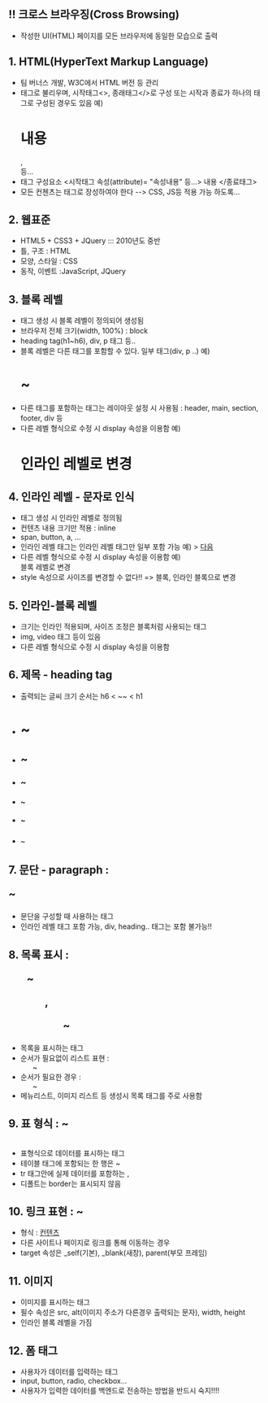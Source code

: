 ## !! 크로스 브라우징(Cross Browsing)
- 작성한 UI(HTML) 페이지를 모든 브라우저에 동일한 모습으로 출력

## 1. HTML(HyperText Markup Language)
- 팀 버너스 개발, W3C에서 HTML 버전 등 관리
- 태그로 불리우며, 시작태그<>, 종래태그</>로 구성
또는 시작과 종료가 하나의 태그로 구성된 경우도 있음
예) <h1>내용</h1>, <br/> 등...
- 태그 구성요소
<시작태그 속성(attribute)= "속성내용" 등...> 내용 </종료태그>
- 모든 컨첸츠는 태그로 장성하여야 한다 --> CSS, JS등 적용 가능 하도록...

## 2. 웹표준
- HTML5 + CSS3 + JQuery ::: 2010년도 중반
- 틀, 구조 : HTML
- 모양, 스타일 : CSS
- 동작, 이벤트 :JavaScript, JQuery 

## 3. 블록 레벨
- 태그 생성 시 블록 레벨이 정의되어 생성됨
- 브라우저 전체 크기(width, 100%) : block
- heading tag(h1~h6), div, p 태그 등..
- 블록 레벨은 다른 태그를 포함할 수 있다. 일부 태그(div, p ..)
  예) <div>
        <h1>~</h1>
      </div>
 - 다른 태그를 포함하는 태그는 레이아웃 설정 시 사용됨
   : header, main, section, footer, div 등
 - 다른 레벨 형식으로 수정 시 display 속성을 이용함
   예) <h1 style ="display:in-line;">인라인 레벨로 변경</h1>

## 4. 인라인 레벨 - 문자로 인식
- 태그 생성 시 인라인 레벨로 정의됨
- 컨텐츠 내용 크기만 적용 : inline
- span, button, a, ...
- 인라인 레벨 태그는 인라인 레벨 태그만 일부 포함 가능
  예) <span> > <a href="">다음</a> </span>
- 다른 레벨 형식으로 수정 시 display 속성을 이용함
  예) <span style="display:block;">블록 레벨로 변경 </span>
- style 속성으로 사이즈를 변경할 수 없다!! => 블록, 인라인 블록으로 변경

## 5. 인라인-블록 레벨
- 크기는 인라인 적용되며, 사이즈 조정은 블록처럼 사용되는 태그
- img, video 태그 등이 있음
- 다른 레벨 형식으로 수정 시 display 속성을 이용함

## 6. 제목 - heading tag
- 출력되는 글씨 크기 순서는 h6 < ~~ < h1 
- <h1> ~</h1>
- <h2> ~</h2>
- <h3> ~</h3>  
- <h4> ~</h4>
- <h5> ~</h5>
- <h6> ~</h6>

## 7. 문단 - paragraph : <p>~</p>
- 문단을 구성할 때 사용하는 태그
- 인라인 레벨 태그 포함 가능, div, heading.. 태그는 포함 불가능!!

## 8. 목록 표시 : <ul> ~ <ul> , <ol>~</ol>
- 목록을 표시하는 태그
- 순서가 필요없이 리스트 표현 : <ul>~</ul>
- 순서가 필요한 경우 : <ol>~</ol>
- 메뉴리스트, 이미지 리스트 등 생성시 목록 태그를 주로 사용함

## 9. 표 형식 : <table> ~ </table>
- 표형식으로 데이터를 표시하는 태그
- 테이블 태그에 포함되는 한 행은 <tr>~</tr>
- tr 태그안에 실제 데이터를 포함하는 <th>,<td> 
- 디폴트는 border는 표시되지 않음

## 10. 링크 표현<Anchor> : <a> ~ <a>
- 형식 : <a href="절대/상대 경로" target="">컨텐츠</a>
- 다른 사이트나 페이지로 링크를 통해 이동하는 경우 
- target 속성은 _self(기본), _blank(새창), parent(부모 프레임)

## 11. 이미지
- 이미지를 표시하는 태그
- 필수 속성은 src, alt(이미지 주소가 다른경우 출력되는 문자), width, height
- 인라인 블록 레벨을 가짐

## 12. 폼 태그
- 사용자가 데이터를 입력하는 태그
- input, button, radio, checkbox...
- 사용자가 입력한 데이터를 백엔드로 전송하는 방법을 반드시 숙지!!!!
